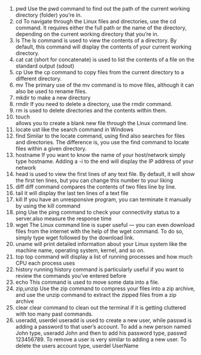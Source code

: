 1. pwd
    Use the pwd command to find out the path of the current working directory (folder) you’re in.
2. cd
    To navigate through the Linux files and directories, use the cd command. It requires either the full path or the name of the directory, depending on the current working directory that you’re in.
3. ls
    The ls command is used to view the contents of a directory. By default, this command will display the contents of your current working directory.
4. cat
    cat (short for concatenate) is used to list the contents of a file on the standard output (sdout)
5. cp
    Use the cp command to copy files from the current directory to a different directory.
6. mv
    The primary use of the mv command is to move files, although it can also be used to rename files.
7. mkdir
     to make a new directory
8. rmdir
    If you need to delete a directory, use the rmdir command.
9. rm
     is used to delete directories and the contents within them.
10. touch   
     allows you to create a blank new file through the Linux command line.
11. locate
    ust like the search command in Windows
12. find
    Similar to the locate command, using find also searches for files and directories. The difference is, you use the find command to locate files within a given directory.
13. hostname
    If you want to know the name of your host/network simply type hostname. Adding a -i to the end will display the IP address of your network
14. head
     is used to view the first lines of any text file. By default, it will show the first ten lines, but you can change this number to your liking
15. diff
    diff command compares the contents of two files line by line.
16. tail
    it will display the last ten lines of a text file
17. kill
    If you have an unresponsive program, you can terminate it manually by using the kill command
18. ping
    Use the ping command to check your connectivity status to a server.also measure the response time 
19. wget
    The Linux command line is super useful — you can even download files from the internet with the help of the wget command. To do so, simply type wget followed by the download link.
20. uname
     will print detailed information about your Linux system like the machine name, operating system, kernel, and so on.
21. top
    top command will display a list of running processes and how much CPU each process uses
22. history
     running history command is particularly useful if you want to review the commands you’ve entered before
23. echo
    This command is used to move some data into a file. 
24. zip,unzip
    Use the zip command to compress your files into a zip archive, and use the unzip command to extract the zipped files from a zip archive
25. clear
     clear command to clean out the terminal if it is getting cluttered with too many past commands.
26. useradd, userdel
    useradd is used to create a new user, while passwd is adding a password to that user’s account. To add a new person named John type, useradd John and then to add his password type, passwd 123456789.
    To remove a user is very similar to adding a new user. To delete the users account type, userdel UserName
